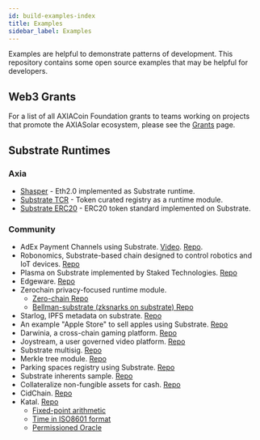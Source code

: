 ```yaml
---
id: build-examples-index
title: Examples
sidebar_label: Examples
---
```


Examples are helpful to demonstrate patterns of development. This repository contains some open source examples that may be helpful for developers.

## Web3 Grants

For a list of all AXIACoin Foundation grants to teams working on projects that promote the AXIASolar ecosystem, please see the [Grants](grants.md) page.

## Substrate Runtimes

### Axia

- [Shasper](https://github.com/axia-tech/shasper) - Eth2.0 implemented as Substrate runtime.
- [Substrate TCR](https://github.com/substrate-developer-hub/substrate-tcr) - Token curated registry as a runtime module.
- [Substrate ERC20](https://github.com/substrate-developer-hub/substrate-erc20-multi/blob/master/runtime/src/erc20.rs) - ERC20 token standard implemented on Substrate.

### Community

- AdEx Payment Channels using Substrate. [Video](https://www.youtube.com/watch?v=1CeI6Oa1BnU). [Repo](https://github.com/AdExNetwork/adex-protocol-substrate).
- Robonomics, Substrate-based chain designed to control robotics and IoT devices. [Repo](https://github.com/airalab/robonomics)
- Plasma on Substrate implemented by Staked Technologies. [Repo](https://github.com/stakedtechnologies/Plasm)
- Edgeware. [Repo](https://github.com/hicommonwealth/edgeware-node)
- Zerochain privacy-focused runtime module.
  - [Zero-chain Repo](https://github.com/LayerXcom/zero-chain)
  - [Bellman-substrate (zksnarks on substrate) Repo](https://github.com/LayerXcom/bellman-substrate)
- Starlog, IPFS metadata on substrate. [Repo](https://github.com/PACTCare/Starlog)
- An example "Apple Store" to sell apples using Substrate. [Repo](https://github.com/osuketh/apple-store-substrate)
- Darwinia, a cross-chain gaming platform. [Repo](https://github.com/darwinia-network/darwinia)
- Joystream, a user governed video platform. [Repo](https://github.com/Joystream/substrate-node-joystream)
- Substrate multisig. [Repo](https://github.com/mixbytes/substrate-module-multisig)
- Merkle tree module. [Repo](https://github.com/filiplazovic/substrate-merkle-tree)
- Parking spaces registry using Substrate. [Repo](https://github.com/yjkimjunior/ParkingSpaceSubstrate)
- Substrate inherents sample. [Repo](https://github.com/gautamdhameja/substrate-inherents-sample)
- Collateralize non-fungible assets for cash. [Repo](https://github.com/nczhu/collateral)
- CidChain. [Repo](https://github.com/Polygos/substrate-node-cidchain)
- Katal. [Repo](https://github.com/Trinkler/katal-chain)
  - [Fixed-point arithmetic](https://github.com/Trinkler/katal-chain/blob/master/modules/structures/src/reals.rs)
  - [Time in ISO8601 format](https://github.com/Trinkler/katal-chain/blob/master/modules/structures/src/time.rs)
  - [Permissioned Oracle](https://github.com/Trinkler/katal-chain/tree/master/modules/oracle)
